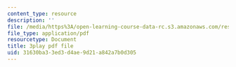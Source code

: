 ```yaml
---
content_type: resource
description: ''
file: /media/https%3A/open-learning-course-data-rc.s3.amazonaws.com/res-18-009-learn-differential-equations-up-close-with-gilbert-strang-and-cleve-moler-fall-2015/31630ba33ed3d4ae9d21a842a7b0d305_xCCeV-glFdM.pdf
file_type: application/pdf
resourcetype: Document
title: 3play pdf file
uid: 31630ba3-3ed3-d4ae-9d21-a842a7b0d305
---
```


